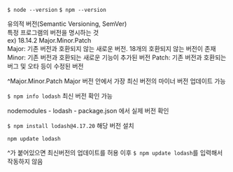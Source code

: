 ```$ node --version```
```$ npm --version```

유의적 버전(Semantic Versioning, SemVer)  
특정 프로그램의 버전을 명시하는 것  
ex) 18.14.2
Major.Minor.Patch  
Major: 기존 버전과 호환되지 않는 새로운 버전. 18개의 호환되지 않는 버전이 존재
Minor: 기존 버전과 호환되는 새로운 기능이 추가된 버전
Patch: 기존 버전과 호환되는 버그 및 오타 등이 수정된 버전

^Major.Minor.Patch
Major 버전 안에서 가장 최신 버전의 마이너 버전 업데이트 가능

```$ npm info lodash```
최신 버전 확인 가능

nodemodules - lodash - package.json 에서 실제 버전 확인

```$ npm install lodash@4.17.20```
해당 버전 설치

```npm update lodash```

^가 붙어있으면 최신버전의 업데이트를 허용
이후 ```$ npm update lodash```를 입력해서 작동하지 않음

